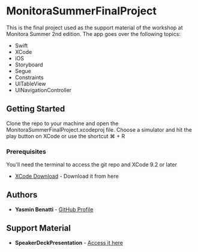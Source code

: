 # MonitoraSummerFinalProject

This is the final project used as the support material of the workshop at Monitora Summer 2nd edition. The app goes over the following topics:

* Swift
* XCode
* iOS
* Storyboard 
* Segue
* Constraints
* UITableView
* UINavigationController

## Getting Started

Clone the repo to your machine and open the MonitoraSummerFinalProject.xcodeproj file. Choose a simulator and hit the play button on XCode or use the shortcut ⌘ + R

### Prerequisites

You'll need the terminal to access the git repo and XCode 9.2 or later 

* [XCode Download](https://developer.apple.com/downloads/index.action) - Download it from here

## Authors

* **Yasmin Benatti** - [GitHub Profile](https://github.com/yabenatti)

## Support Material 

* **SpeakerDeckPresentation** - [Access it here](https://speakerdeck.com/yabenatti/monitorasummerfinalproject)
